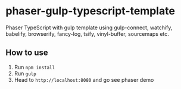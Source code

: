 # phaser-gulp-typescript-template
Phaser TypeScript with gulp template using gulp-connect, watchify, babelify, browserify, fancy-log, tsify, vinyl-buffer, sourcemaps etc.

## How to use
1. Run `npm install`
2. Run `gulp`
3. Head to `http://localhost:8080` and go see phaser demo
